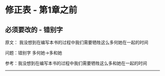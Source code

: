 # 修正表 - 第1章之前

## 必须要改的 - 错别字

原文： 我没想到在编写本书的过程中我们需要牺牲这么多何她在一起的时间

问题：错别字 多何她->多和她

参考：我没想到在编写本书的过程中我们需要牺牲这么多和她在一起的时间

------
